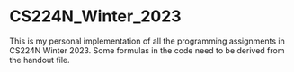 # CS224N_Winter_2023
This is my personal implementation of all the programming assignments in CS224N Winter 2023. Some formulas in the code need to be derived from the handout file.
